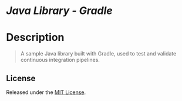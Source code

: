 # *Java Library - Gradle*

# Description

> A sample Java library built with Gradle, used to test and validate continuous integration pipelines.

## License

Released under the [MIT License](./LICENSE).
